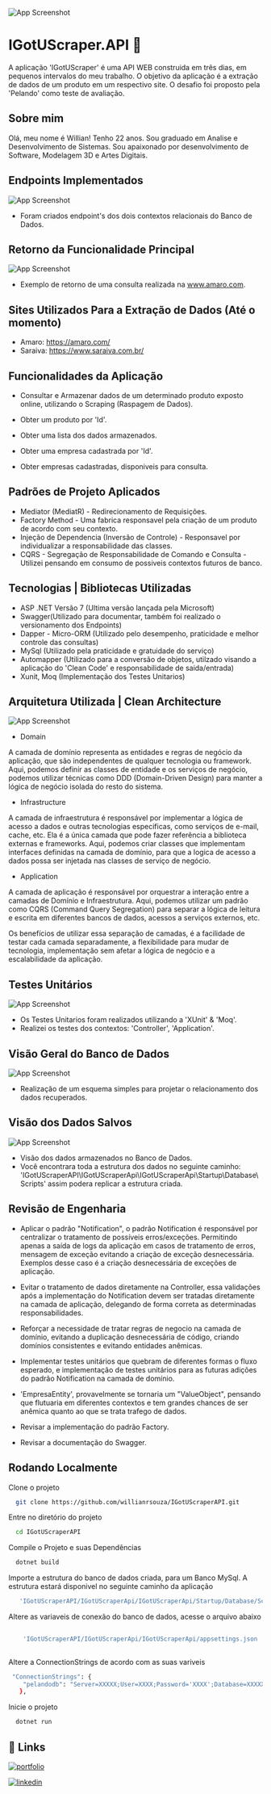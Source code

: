 

![App Screenshot](https://github.com/willianrsouza/ImagesResource/blob/main/IGotUScraperAPI/logo.png?raw=true)

# IGotUScraper.API 🚀

A aplicação 'IGotUScraper' é uma API WEB construida em três dias, em pequenos intervalos do meu trabalho. O objetivo da aplicação é a extração de dados de um produto em um respectivo site. O desafio foi proposto pela 'Pelando' como teste de avaliação. 


##  Sobre mim 

Olá, meu nome é Willian! Tenho 22 anos. Sou graduado em Analise e Desenvolvimento de Sistemas.
Sou apaixonado por desenvolvimento de Software, Modelagem
3D e Artes Digitais.  




## Endpoints Implementados

![App Screenshot](https://github.com/willianrsouza/ImagesResource/blob/main/IGotUScraperAPI/controllers.png?raw=true)

- Foram criados endpoint's dos dois contextos relacionais do Banco de Dados. 

## Retorno da Funcionalidade Principal 

![App Screenshot](https://github.com/willianrsouza/ImagesResource/blob/main/IGotUScraperAPI/response.png?raw=true)

- Exemplo de retorno de uma consulta realizada na www.amaro.com.



## Sites Utilizados Para a Extração de Dados (Até o momento)

- Amaro: https://amaro.com/
- Saraiva: https://www.saraiva.com.br/

## Funcionalidades da Aplicação

- Consultar e Armazenar dados de um determinado produto exposto online, utilizando o Scraping (Raspagem de Dados).
- Obter um produto por 'Id'. 
- Obter uma lista dos dados armazenados.
- Obter uma empresa cadastrada por 'Id'.

- Obter empresas cadastradas, disponiveis para consulta. 


## Padrões de Projeto Aplicados

- Mediator (MediatR) - Redirecionamento de Requisições.
- Factory Method - Uma fabrica responsavel pela criação de um produto de acordo com seu contexto. 
- Injeção de Dependencia (Inversão de Controle) - Responsavel por individualizar a responsabilidade das classes.
- CQRS - Segregação de Responsabilidade de Comando e Consulta  - Utilizei pensando em consumo de possiveis contextos futuros de banco. 

## Tecnologias | Bibliotecas Utilizadas

- ASP .NET Versão 7 (Ultima versão lançada pela Microsoft)
- Swagger(Utilizado para documentar, também foi realizado o versionamento dos Endpoints)
- Dapper - Micro-ORM (Utilizado pelo desempenho, praticidade e melhor controle das consultas)
- MySql (Utilizado pela praticidade e gratuidade do serviço)
- Automapper (Utilizado para a conversão de objetos, utilzado visando a aplicação do 'Clean Code' e responsabilidade de saida/entrada)
- Xunit, Moq (Implementação dos Testes Unitarios)


## Arquitetura Utilizada | Clean Architecture

![App Screenshot](https://github.com/willianrsouza/ImagesResource/blob/main/IGotUScraperAPI/arquitetura.png?raw=true)


- Domain 

A camada de domínio representa as entidades e regras de negócio da aplicação, que são independentes de qualquer tecnologia ou framework. Aqui, podemos definir as classes de entidade e os serviços de negócio, podemos utilizar técnicas como DDD (Domain-Driven Design) para manter a lógica de negócio isolada do resto do sistema. 

- Infrastructure 

A camada de infraestrutura é responsável por implementar a lógica de acesso a dados e outras tecnologias especificas, como serviços de e-mail, cache, etc. Ela é a única camada que pode fazer referência a biblioteca externas e frameworks. Aqui, podemos criar classes que implementam interfaces definidas na camada de domínio, para que a logica de acesso a dados possa ser injetada nas classes de serviço de negócio. 

- Application 

A camada de aplicação é responsável por orquestrar a interação entre a camadas de Domínio  e Infraestrutura. Aqui, podemos utilizar um padrão como CQRS (Command Query   Segregation) para separar a lógica de leitura e escrita em diferentes bancos de dados, acessos a serviços externos, etc. 

Os benefícios de utilizar essa separação de camadas, é a facilidade de testar cada camada separadamente, a flexibilidade para mudar de tecnologia, implementação sem afetar a lógica de negócio e a escalabilidade da aplicação. 


## Testes Unitários

![App Screenshot](https://github.com/willianrsouza/ImagesResource/blob/main/IGotUScraperAPI/testes.png?raw=true)

- Os Testes Unitarios foram realizados utilizando a 'XUnit' & 'Moq'.
- Realizei os testes dos contextos: 'Controller', 'Application'.

## Visão Geral do Banco de Dados

![App Screenshot](https://github.com/willianrsouza/ImagesResource/blob/main/IGotUScraperAPI/bancodedados.png?raw=true)

- Realização de um esquema simples para projetar o relacionamento dos dados recuperados. 

## Visão dos Dados Salvos

![App Screenshot](https://github.com/willianrsouza/ImagesResource/blob/main/IGotUScraperAPI/dados.png?raw=true)

- Visão dos dados armazenados no Banco de Dados.  
- Você encontrara toda a estrutura dos dados no seguinte caminho: 'IGotUScraperAPI\IGotUScraperApi\IGotUScraperApi\Startup\Database\Scripts' assim podera replicar a estrutura criada. 

## Revisão de Engenharia 

- Aplicar o padrão "Notification", o padrão Notification é responsável por centralizar o tratamento de possíveis erros/exceções. Permitindo apenas a saída de logs da aplicação em casos de tratamento de erros, mensagem de exceção evitando a criação de exceção desnecessária.  Exemplos desse caso é a criação desnecessária de exceções de aplicação. 
  
- Evitar o tratamento de dados diretamente na Controller, essa validações após a implementação do Notification devem ser tratadas diretamente na camada de aplicação, delegando de forma correta as determinadas responsabilidades.
   
- Reforçar a necessidade de tratar regras de negocio na camada de domínio, evitando a duplicação desnecessária de código, criando domínios consistentes e evitando entidades anêmicas. 
  
-  Implementar testes unitários que quebram de diferentes formas o fluxo esperado, e implementação de testes unitários para as futuras adições do padrão Notification na camada de domínio. 
  
- 'EmpresaEntity', provavelmente se tornaria um "ValueObject",  pensando que flutuaria em diferentes contextos e tem grandes chances de ser anêmica quanto ao que se trata trafego de dados.  
  
- Revisar a implementação do padrão Factory.
  
- Revisar a documentação do Swagger. 


## Rodando Localmente

Clone o projeto

```bash
  git clone https://github.com/willianrsouza/IGotUScraperAPI.git
```

Entre no diretório do projeto

```bash
  cd IGotUScraperAPI
```

Compile o Projeto e suas Dependências

```bash
  dotnet build
```

Importe a estrutura do banco de dados criada, para um Banco MySql. A estrutura estará disponivel no seguinte caminho da aplicação

```bash
   'IGotUScraperAPI/IGotUScraperApi/IGotUScraperApi/Startup/Database/Scripts'
```

Altere as variaveis de conexão do banco de dados, acesse o arquivo abaixo

```bash
  
    'IGotUScraperAPI/IGotUScraperApi/IGotUScraperApi/appsettings.json '
 
``` 

Altere a ConnectionStrings de acordo com as suas variveis

```bash
 "ConnectionStrings": {
    "pelandodb": "Server=XXXXX;User=XXXX;Password='XXXX';Database=XXXXX"
   },
```


Inicie o projeto

```bash
  dotnet run
```


## 🔗 Links

[![portfolio](https://img.shields.io/badge/my_portfolio-000?style=for-the-badge&logo=ko-fi&logoColor=white)](https://openprocessing.org/user/356020/?view=sketches&o=4)

[![linkedin](https://img.shields.io/badge/linkedin-0A66C2?style=for-the-badge&logo=linkedin&logoColor=white)](https://www.linkedin.com/in/willianrsouza/)


